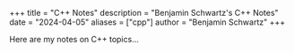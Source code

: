 +++
title = "C++ Notes"
description = "Benjamin Schwartz's C++ Notes"
date = "2024-04-05"
aliases = ["cpp"]
author = "Benjamin Schwartz"
+++

Here are my notes on C++ topics...






